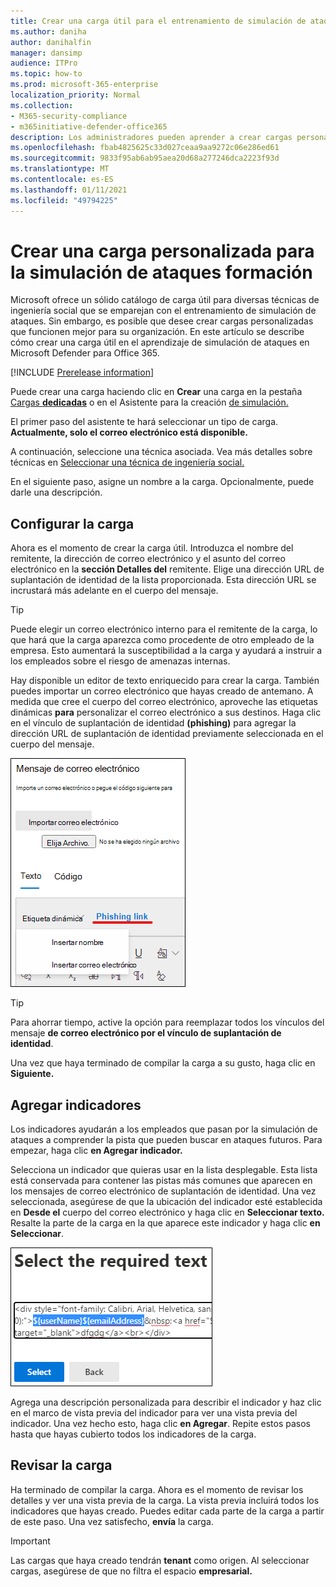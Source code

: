 ```yaml
---
title: Crear una carga útil para el entrenamiento de simulación de ataques
ms.author: daniha
author: danihalfin
manager: dansimp
audience: ITPro
ms.topic: how-to
ms.prod: microsoft-365-enterprise
localization_priority: Normal
ms.collection:
- M365-security-compliance
- m365initiative-defender-office365
description: Los administradores pueden aprender a crear cargas personalizadas para la formación de simulación de ataques en Microsoft Defender para Office 365.
ms.openlocfilehash: fbab4825625c33d027ceaa9aa9272c06e286ed61
ms.sourcegitcommit: 9833f95ab6ab95aea20d68a277246dca2223f93d
ms.translationtype: MT
ms.contentlocale: es-ES
ms.lasthandoff: 01/11/2021
ms.locfileid: "49794225"
---
```

# <a name="create-a-custom-payload-for-attack-simulation-training"></a>Crear una carga personalizada para la simulación de ataques formación

Microsoft ofrece un sólido catálogo de carga útil para diversas técnicas de ingeniería social que se emparejan con el entrenamiento de simulación de ataques. Sin embargo, es posible que desee crear cargas personalizadas que funcionen mejor para su organización. En este artículo se describe cómo crear una carga útil en el aprendizaje de simulación de ataques en Microsoft Defender para Office 365.

[!INCLUDE [Prerelease information](../includes/prerelease.md)]

Puede crear una carga haciendo clic en **Crear** una carga en la pestaña [Cargas **dedicadas**](https://security.microsoft.com/attacksimulator?viewid=payload) o en el Asistente para la creación [de simulación.](attack-simulation-training.md#selecting-a-payload)

El primer paso del asistente te hará seleccionar un tipo de carga. **Actualmente, solo el correo electrónico está disponible.**

A continuación, seleccione una técnica asociada. Vea más detalles sobre técnicas en [Seleccionar una técnica de ingeniería social.](attack-simulation-training.md#selecting-a-social-engineering-technique)

En el siguiente paso, asigne un nombre a la carga. Opcionalmente, puede darle una descripción.

## <a name="configure-payload"></a>Configurar la carga

Ahora es el momento de crear la carga útil. Introduzca el nombre del remitente, la dirección de correo electrónico y el asunto del correo electrónico en la **sección Detalles del** remitente. Elige una dirección URL de suplantación de identidad de la lista proporcionada. Esta dirección URL se incrustará más adelante en el cuerpo del mensaje.

> [!TIP]
> Puede elegir un correo electrónico interno para el remitente de la carga, lo que hará que la carga aparezca como procedente de otro empleado de la empresa. Esto aumentará la susceptibilidad a la carga y ayudará a instruir a los empleados sobre el riesgo de amenazas internas.

Hay disponible un editor de texto enriquecido para crear la carga. También puedes importar un correo electrónico que hayas creado de antemano. A medida que cree el cuerpo del correo electrónico, aproveche las etiquetas dinámicas **para** personalizar el correo electrónico a sus destinos. Haga clic en el vínculo de suplantación de identidad **(phishing)** para agregar la dirección URL de suplantación de identidad previamente seleccionada en el cuerpo del mensaje.

![Vínculo de suplantación de identidad y etiquetas dinámicas resaltadas en la creación de cargas útiles para Microsoft Defender para Office 365](../../media/attack-sim-preview-payload-email-body.png)

> [!TIP]
> Para ahorrar tiempo, active la opción para reemplazar todos los vínculos del mensaje **de correo electrónico por el vínculo de suplantación de identidad**.

Una vez que haya terminado de compilar la carga a su gusto, haga clic en **Siguiente.**

## <a name="adding-indicators"></a>Agregar indicadores

Los indicadores ayudarán a los empleados que pasan por la simulación de ataques a comprender la pista que pueden buscar en ataques futuros. Para empezar, haga clic **en Agregar indicador.**

Selecciona un indicador que quieras usar en la lista desplegable. Esta lista está conservada para contener las pistas más comunes que aparecen en los mensajes de correo electrónico de suplantación de identidad. Una vez seleccionada, asegúrese de que la ubicación del indicador esté establecida en **Desde el** cuerpo del correo electrónico y haga clic en **Seleccionar texto.** Resalte la parte de la carga en la que aparece este indicador y haga clic **en Seleccionar**.

![Texto resaltado en el cuerpo del mensaje para agregarlo a un indicador en el entrenamiento de simulación de ataques](../../media/attack-sim-preview-select-text.png)

Agrega una descripción personalizada para describir el indicador y haz clic en el marco de vista previa del indicador para ver una vista previa del indicador. Una vez hecho esto, haga clic **en Agregar**. Repite estos pasos hasta que hayas cubierto todos los indicadores de la carga.

## <a name="review-payload"></a>Revisar la carga

Ha terminado de compilar la carga. Ahora es el momento de revisar los detalles y ver una vista previa de la carga. La vista previa incluirá todos los indicadores que hayas creado. Puedes editar cada parte de la carga a partir de este paso. Una vez satisfecho, **envía** la carga.

> [!IMPORTANT]
> Las cargas que haya creado tendrán **tenant** como origen. Al seleccionar cargas, asegúrese de que no filtra el espacio **empresarial.**
